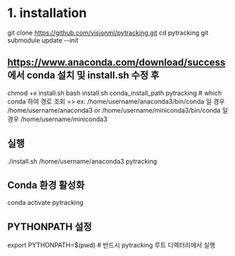 # 1. installation

git clone https://github.com/visionml/pytracking.git
cd pytracking
git submodule update --init

## https://www.anaconda.com/download/success 에서 conda 설치 및 install.sh 수정 후
chmod +x install.sh
bash install.sh conda_install_path pytracking # which conda 하여 경로 조회 => ex: /home/username/anaconda3/bin/conda 일 경우 /home/username/anaconda3  or /home/username/miniconda3/bin/conda 일 경우 /home/username/miniconda3     

## 실행
./install.sh /home/username/anaconda3 pytracking

## Conda 환경 활성화
conda activate pytracking 

## PYTHONPATH 설정
export PYTHONPATH=$(pwd) # 반드시 pytracking 루트 디렉터리에서 실행
